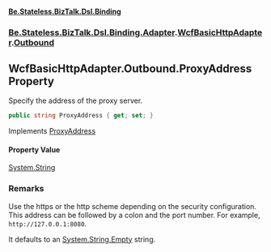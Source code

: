 #### [Be.Stateless.BizTalk.Dsl.Binding](README.md 'README')
### [Be.Stateless.BizTalk.Dsl.Binding.Adapter](Be.Stateless.BizTalk.Dsl.Binding.Adapter.md 'Be.Stateless.BizTalk.Dsl.Binding.Adapter').[WcfBasicHttpAdapter](WcfBasicHttpAdapter.md 'Be.Stateless.BizTalk.Dsl.Binding.Adapter.WcfBasicHttpAdapter').[Outbound](WcfBasicHttpAdapter.Outbound.md 'Be.Stateless.BizTalk.Dsl.Binding.Adapter.WcfBasicHttpAdapter.Outbound')

## WcfBasicHttpAdapter.Outbound.ProxyAddress Property

Specify the address of the proxy server.

```csharp
public string ProxyAddress { get; set; }
```

Implements [ProxyAddress](https://docs.microsoft.com/en-us/dotnet/api/Microsoft.BizTalk.Adapter.Wcf.Config.IAdapterConfigProxySettings.ProxyAddress 'Microsoft.BizTalk.Adapter.Wcf.Config.IAdapterConfigProxySettings.ProxyAddress')

#### Property Value
[System.String](https://docs.microsoft.com/en-us/dotnet/api/System.String 'System.String')

### Remarks

Use the https or the http scheme depending on the security configuration. This address can be followed by a colon
and the port number. For example, `http://127.0.0.1:8080`.

It defaults to an [System.String.Empty](https://docs.microsoft.com/en-us/dotnet/api/System.String.Empty 'System.String.Empty') string.